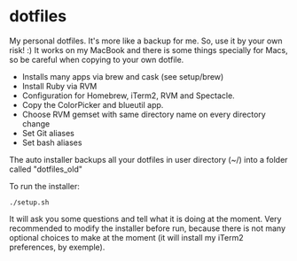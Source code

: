 dotfiles
========

My personal dotfiles. It's more like a backup for me. So, use it by your own risk! :)
It works on my MacBook and there is some things specially for Macs, so be careful when copying to your own dotfile.

- Installs many apps via brew and cask (see setup/brew)
- Install Ruby via RVM
- Configuration for Homebrew, iTerm2, RVM and Spectacle.
- Copy the ColorPicker and blueutil app.
- Choose RVM gemset with same directory name on every directory change
- Set Git aliases
- Set bash aliases

The auto installer backups all your dotfiles in user directory (~/) into a folder called "dotfiles_old"

To run the installer:

    ./setup.sh

It will ask you some questions and tell what it is doing at the moment. Very recommended to modify the installer before run, because there is not many optional choices to make at the moment (it will install my iTerm2 preferences, by exemple).
